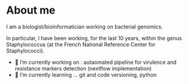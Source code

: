 # About me
I am a biologist/bioinformatician working on bacterial genomics.

In particular, I have been working, for the last 10 years, within the genus Staphylococcus (at the French National Reference Center for Staphylococci).

- 🔭 I’m currently working on : autaomated pipeline for virulence and resistance markers detection (nextflow implementation)
- 🌱 I’m currently learning ... git and code versioning, python
<!--
**patmsim/patmsim** is a ✨ _special_ ✨ repository because its `README.md` (this file) appears on your GitHub profile.

Here are some ideas to get you started:

- 🔭 I’m currently working on ...
- 🌱 I’m currently learning ...
- 👯 I’m looking to collaborate on ...
- 🤔 I’m looking for help with ...
- 💬 Ask me about ...
- 📫 How to reach me: ...
- 😄 Pronouns: ...
- ⚡ Fun fact: ...
-->
